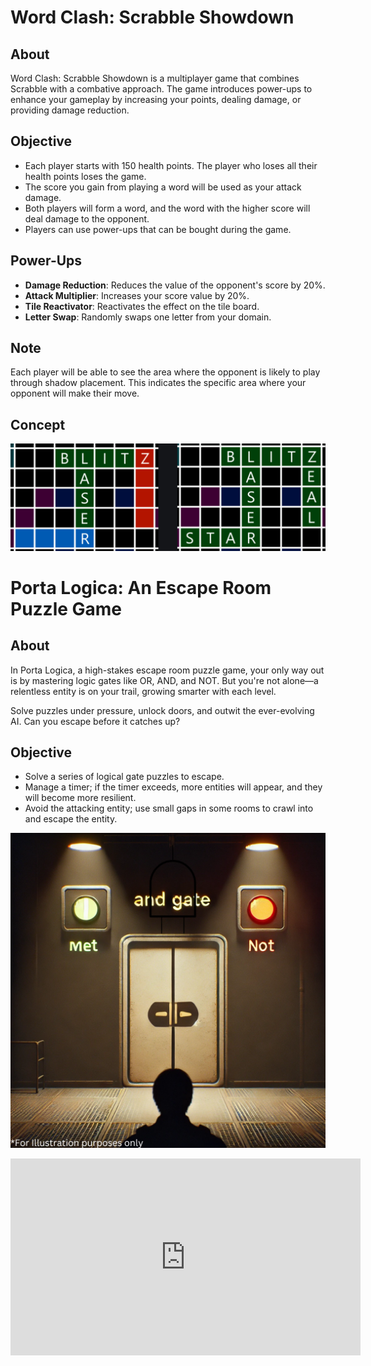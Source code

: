 # Word Clash: Scrabble Showdown

## About
Word Clash: Scrabble Showdown is a multiplayer game that combines Scrabble with a combative approach. The game introduces power-ups to enhance your gameplay by increasing your points, dealing damage, or providing damage reduction.

## Objective
- Each player starts with 150 health points. The player who loses all their health points loses the game.
- The score you gain from playing a word will be used as your attack damage.
- Both players will form a word, and the word with the higher score will deal damage to the opponent.
- Players can use power-ups that can be bought during the game.

## Power-Ups
- **Damage Reduction**: Reduces the value of the opponent's score by 20%.
- **Attack Multiplier**: Increases your score value by 20%.
- **Tile Reactivator**: Reactivates the effect on the tile board.
- **Letter Swap**: Randomly swaps one letter from your domain.

## Note
Each player will be able to see the area where the opponent is likely to play through shadow placement. This indicates the specific area where your opponent will make their move.

## Concept
![GameConcept](https://github.com/NFernandez02/NFernandez02/blob/main/scr.png)

# Porta Logica: An Escape Room Puzzle Game

## About
In Porta Logica, a high-stakes escape room puzzle game, your only way out is by mastering logic gates like OR, AND, and NOT. But you're not alone—a relentless entity is on your trail, growing smarter with each level.

Solve puzzles under pressure, unlock doors, and outwit the ever-evolving AI. Can you escape before it catches up?

## Objective
- Solve a series of logical gate puzzles to escape.
- Manage a timer; if the timer exceeds, more entities will appear, and they will become more resilient.
- Avoid the attacking entity; use small gaps in some rooms to crawl into and escape the entity.

![GameConcept](https://github.com/NFernandez02/NFernandez02/blob/main/For%20Illustration%20purposes%20only.png)
<iframe width="560" height="315" src="https://www.youtube.com/embed/yAvNtaIj3bw?si=SgaKLRLpXnEVRE3W" frameborder="0" allow="accelerometer; autoplay; clipboard-write; encrypted-media; gyroscope; picture-in-picture" allowfullscreen></iframe>
